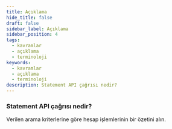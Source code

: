 ```yaml
---
title: Açıklama
hide_title: false
draft: false
sidebar_label: Açıklama
sidebar_position: 4
tags:
  - kavramlar
  - açıklama
  - terminoloji
keywords:
  - kavramlar
  - açıklama
  - terminoloji
description: Statement API çağrısı nedir?
---
```


### Statement API çağrısı nedir?

Verilen arama kriterlerine göre hesap işlemlerinin bir özetini alın.
